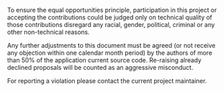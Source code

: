 To ensure the equal opportunities principle, participation in this project or accepting the contributions could be judged only on technical quality of those contributions disregard any racial, gender, political, criminal or any other non-technical reasons.

Any further adjustments to this document must be agreed (or not receive any objection within one calendar month period) by the authors of more than 50% of the application current source code. Re-raising already declined proposals will be counted as an aggressive misconduct.

For reporting a violation please contact the current project maintainer.
